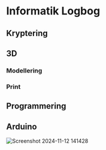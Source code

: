 # Informatik Logbog

## Kryptering

## 3D

### Modellering

### Print

## Programmering

## Arduino

![Screenshot 2024-11-12 141428](https://github.com/user-attachments/assets/fcabe8bc-609d-4f43-9f46-5dda40b8128d)
